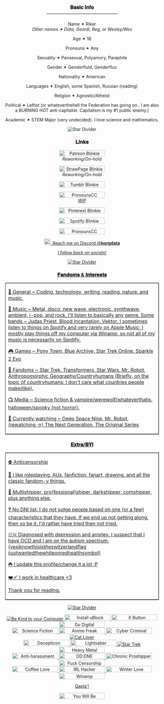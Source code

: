 <!--<p align="center"><img alt="Under Construction Blinkie" src="https://github.com/user-attachments/assets/c7be18a1-9d8f-42d6-a0a9-74a65e615420"></p>-->
<!--Section 1-->
  <h3 align="center"><strong>𝐁𝐚𝐬𝐢𝐜 𝐈𝐧𝐟𝐨<br>────────────────────</strong></h3>
<!--Info 1-->
    <p align="center">Name ✦ Riker <br><em>Other names ✦ Data, Geordi, Reg, or Wesley/Wes</em></p>
    <p align="center">Age ✦ 18
    <p align="center">Pronouns ✦ Any</p>
    <p align="center">Sexuality ✦ Pansexual, Polyamory, Paraphile</p>
    <p align="center">Gender ✦ Genderfluid, Genderflux</p>
    <p align="center">Nationality ✦ American</p>
    <p align="center">Languages ✦ English, some Spanish, Russian (reading)</p>
    <p align="center">Religion ✦ Agnostic/Atheist</p>
    <p align="center">Political ✦ Leftist (or whateverthehell the Federation has going on.. I am also a BURNING HOT anti-capitalist. Capitalism is my #1 public enemy.)</p>
    <p align="center">Academic ✦ STEM Major (very undecided). I love science and mathematics.</p>
<p align="center"><img alt="Star Divider" src="https://github.com/user-attachments/assets/56762eef-08c0-48a8-9ce0-28167c0665bc"></p>
<!--Section 2-->
 <h3 align="center"><strong>𝐋𝐢𝐧𝐤𝐬</strong></h3>
   <p align="center"><!--<a href="https://www.patreon.com/c/mcspirk/about">--><img width="150" height="20"  alt="Patreon Blinkie" src="https://github.com/user-attachments/assets/76a9ff5c-9903-4727-8347-8e3fe9048f16"><br><em>Reworking/On-hold</em></p>
   <p align="center"><!--<a href="https://tiberiusriker.straw.page/">--><img width="150" height="20" alt="StrawPage Blinkie" src="https://github.com/user-attachments/assets/2a9f19d1-f0e9-46e9-8940-c555460f4977"><br><em>Reworking/On-hold</em></p>
   <p align="center"><a href="https://www.tumblr.com/rikercard"><img width="150" height="20" alt="Tumblr Blinkie" src="https://github.com/user-attachments/assets/2584d818-8358-4af5-8d3d-f254588b42fd"></p>
   <p align="center"><img width="150" height="20"  alt="PronounsCC Blinkie" src="https://github.com/user-attachments/assets/13e47aed-9c9b-41c8-a74f-4a5bb67042a8"><br><em>WIP</em></p>
   <p align="center"><a href="https://www.pinterest.com/rikertroi/_saved/"><img width="150" height="20"  alt="Pinterest Blinkie" src="https://github.com/user-attachments/assets/2befda75-f61d-4e62-bd5a-634d11fffe57"></p>
   <p align="center"><a href="https://open.spotify.com/user/31l5e4puhwchdhd4yfww4z547hei?si=21050cb9efdc488a"><img width="150" height="20"  alt="Spotify Blinkie" src="https://github.com/user-attachments/assets/85542288-efe3-4a0f-b6d1-a90c20c1d080"></p>
   <p align="center"><a href="https://steamcommunity.com/id/tiberiusriker/"><img width="150" height="20"  alt="PronounsCC Blinkie" src="https://github.com/user-attachments/assets/25b97251-b552-4d8c-b4cb-dc34ba991b42"></p>
   <p align="center"><img width="20" height="20" alt="Discord Galactic Chrome Logo" src="https://github.com/user-attachments/assets/c3c918cf-2ff1-4743-8708-2b6f07ca6733">&nbsp;&nbsp;Reach me on Discord @<strong>borgdata</strong></p>
   <p align="center"><em>I follow back on socials!</em></p></td>
<p align="center"><img alt="Star Divider" src="https://github.com/user-attachments/assets/56762eef-08c0-48a8-9ce0-28167c0665bc"></p>
<!--<p align="center"><img alt="Green Arrow Divider" src="https://github.com/user-attachments/assets/7b1cd04a-049a-4561-a231-8e4046f8bcfd"></p>-->
<!--Section 3-->
 <h3 align="center"><strong>𝐅𝐚𝐧𝐝𝐨𝐦𝐬 & 𝐈𝐧𝐭𝐞𝐫𝐞𝐬𝐭𝐬</strong></h3>
   <TABLE BORDER>
    <tr>
      <td><p>🧅 General ~ Coding, technology, writing, reading, nature, and music.</p>
      <p>📼 Music ~ Metal, disco, new wave, electronic, synthwave, ambient, j-pop, and rock. I'll listen to basically any genre. Some bands ~ Judas Priest, Blood Incantation, Vektor. I sometimes listen to things on Spotify and very rarely on Apple Music; I mostly play things off my computer via Winamp, so not all of my music is necessarily on Spotify.</p>
      <p>🎮 Games ~ Pony Town, Blue Archive, Star Trek Online, Sparkle 2 Evo</p>
      <p>🎲 Fandoms ~ Star Trek, Transformers, Star Wars, Mr. Robot, Anthropomorphic Geography/Countryhumans (Briefly, on the topic of countryhumans; I don't care what countries people make/like).</p>
      <p>📺 Media ~ Science fiction & vampire/werewolf/whateverthatis, halloween/spooky (not horror).</p>
      <p>🎥 Currently watching ~ Deep Space Nine, Mr. Robot, (rewatching ->) The Next Generation, The Original Series</p>
      </td>
    </tr>
  </TABLE>
<!--Section 4-->
 <h3 align="center"><strong>𝐄𝐱𝐭𝐫𝐚/𝐁𝐘𝐈</strong></h3>
  <TABLE BORDER>
    <tr>
      <td><p>⛔ Anticensorship</p>
      <p>🍭 I like roleplaying, AUs, fanfiction, fanart, drawing, and all the classic fandom-y things.</p>
      <p>💟 Multishipper, pro(fessional)shiper, darkshipper, comshipper, plus anything else.</p>
      <p>❓ No DNI list. I do not judge people based on one (or a few) characteristics that they have. If we end up not getting along, then so be it. I'd rather have tried then not tried.</p>
      <p>🇨🇭 Diagnosed with depression and anixtey. I suspect that I have OCD and I am on the autism spectrum. (yesiknowthisistheswitzerlandflag ijustwantedthewhiteonredhealthsymbol)</p>
      <p>☘️ I update this profile/change it a lot :P</p>
      <p>❤️‍🩹 I work in healthcare <3 </p>
      <p>Thank you for reading.</p>
      </td>
    </tr>
  </TABLE>
<p align="center"><img alt="Star Divider" src="https://github.com/user-attachments/assets/56762eef-08c0-48a8-9ce0-28167c0665bc"></p>
<p align="center"><img alt="Be Kind to your Computer" src="https://github.com/user-attachments/assets/68fdf7cf-ceb8-4667-82b3-731cd00b2972">
                  <img width="150" height="20" alt="Install uBlock Origin" src="https://github.com/user-attachments/assets/53bf3edf-ea6c-44ed-9c35-59ae5a8fa269">
                  <img width="150" height="20" alt="X Button" src="https://github.com/user-attachments/assets/9697d562-c7dd-465d-90e9-d897dbeda0da">
                  <img width="150" height="20" alt="Go Digital" src="https://github.com/user-attachments/assets/240faaa8-8759-42f3-8410-2771933f0d54"><br>
<img width="150" height="20" alt="Science Fiction Reader" src="https://github.com/user-attachments/assets/6bc367d9-40a5-4d52-83e2-d85172c10b0b">
                  <img width="150" height="20" alt="Anime Freak" src="https://github.com/user-attachments/assets/23790819-749d-40e2-8124-e27c445a0318">
                  <img width="150" height="20" alt="Cyber Criminal" src="https://github.com/user-attachments/assets/f20e7b11-a2d9-4afe-9cc4-44cde5a22783">
                  <img alt="Cat Lover" src="https://github.com/user-attachments/assets/ae95e522-ba37-4305-8536-78e591685db2"><br>
<img width="150" height="20" alt="Decepticon" src="https://github.com/user-attachments/assets/630b3b5d-9d6f-4651-a664-a822d0fa78fe">
                  <img width="150" height="20"  alt="Lightsaber" src="https://github.com/user-attachments/assets/87639139-1ee6-4f7a-869f-eb750498da84">
                  <img alt="Star Trek" src="https://github.com/user-attachments/assets/5f23cc0b-d670-4af0-8cdf-1b7fb1cb8dae">
                  <img width="150" height="20"  alt="Heavy Metal" src="https://github.com/user-attachments/assets/11f13402-8abb-4f58-9fdf-d46081d7dd6b"><br>
<img width="150" height="20"  alt="Anti-harassment" src="https://github.com/user-attachments/assets/cc31f8b6-c185-44ac-bc6f-87dcc51ddbd6">
                  <img width="150" height="20"  alt="DD:DNE" src="https://github.com/user-attachments/assets/ef4cf500-b167-4c2e-b103-5a82d2596950">
                  <img width="150" height="20"  alt="Chronic Proshipper" src="https://github.com/user-attachments/assets/656817aa-43fd-4c55-bb8c-d0ac2525a518">
                  <img width="150" height="20"  alt="Fuck Censorship" src="https://github.com/user-attachments/assets/cca575a5-4db1-42e5-805b-f224fdb9b0a3"><br>
<img width="150" height="20"  alt="Coffee Love" src="https://github.com/user-attachments/assets/772f4314-31c1-4cc7-a74f-917595454731">
                 <img width="150" height="20"  alt="IRL Hacker" src="https://github.com/user-attachments/assets/1d837f43-99f6-4ec0-93c3-cf5f3d007b31">
                 <img width="150" height="20"  alt="Winter Love" src="https://github.com/user-attachments/assets/97ec6582-16a7-470a-b2fa-5d242bb8a66e">
                 <img width="150" height="20"  alt="Winamp" src="https://github.com/user-attachments/assets/fe37d8d4-a933-47f7-9ab9-c0bd5997453b"></p>
                 <p align="center">Qapla'!</p>
<p align="center"><img width="150" height="20"  alt="You Will Be Assimilated" src="https://github.com/user-attachments/assets/a502b541-d991-4ed0-9b19-06ea9c37e098"></p>
<!-- copy paste text

     <img alt="" src="

     <img width="150" height="20"  alt="" src="
     
     width="150" height="20" -->
     
   <!--Extra code 
   <img width="16" height="16" alt="Patreon Logo 2" src="https://github.com/user-attachments/assets/0688eeed-1cbe-4051-b2f4-541eb33c1cca"/>
    rel="nofollow"
   -->
